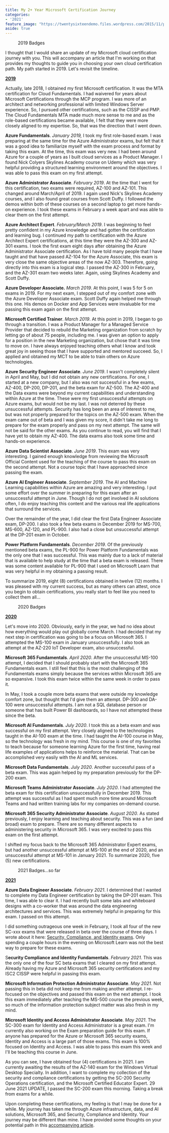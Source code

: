 ```yaml
---
title: My 2+ Year Microsoft Certification Journey
categories:
- '2021'
feature_image: "https://twentysixteendemo.files.wordpress.com/2015/11/post.png"
aside: true
---
```


<!-- wp:image {"align":"center","id":1291,"sizeSlug":"large","linkDestination":"none"} -->
<div class="wp-block-image"><figure class="aligncenter size-large"><img src="https://captainhyperscaler.files.wordpress.com/2021/05/2019badges-2.png?w=897" alt="" class="wp-image-1291"/><figcaption>2019 Badges</figcaption></figure></div>
<!-- /wp:image -->

<!-- wp:paragraph -->
<p>I thought that I would share an update of my Microsoft cloud certification journey with you. This will accompany an article that I'm working on that provides my thoughts to guide you in choosing your own cloud certification path. My path started in 2019. Let's revisit the timeline. </p>
<!-- /wp:paragraph -->

<!-- wp:paragraph -->
<p><strong><span style="text-decoration:underline;">2019</span></strong></p>
<!-- /wp:paragraph -->

<!-- wp:paragraph -->
<p>Actually, late 2018, I obtained my first Microsoft certification. It was the MTA certification for Cloud Fundamentals.  I had waivered for years about Microsoft Certifications through the MCP program.  I was more of an architect and networking professional with limited Windows Server experience.  So, I pursued other certifications, such as the CISSP and PMP.  The Cloud Fundamentals MTA made much more sense to me and as the role-based certifications became available, I felt that they were more closely aligned to my expertise.  So, that was the direction that I went down.</p>
<!-- /wp:paragraph -->

<!-- wp:paragraph -->
<p><strong>Azure Fundamentals</strong>.  <em>January 2019,</em> I took my first role-based exam.  I was preparing at the same time for the Azure Administrator exams, but felt that it was a good idea to familiarize myself with the exam process and format by taking this exam.  At the time, this exam was very new.  I had been around Azure for a couple of years as I built cloud services as a Product Manager.  I found Nick Colyers Skylines Academy course on Udemy which was very helpful providing a structured learning environment around the objectives.  I was able to pass this exam on my first attempt.</p>
<!-- /wp:paragraph -->

<!-- wp:paragraph -->
<p><strong>Azure Administrator Associate</strong>.  <em>February 2019</em>. At the time that I went for this certification, two exams were required, AZ-100 and AZ-101.  This changed around March/April of 2019.  I again used Nick's Skylines Academy courses, and I also found great courses from Scott Duffy.  I followed the demos within both of these courses on a second laptop to get more hands-on experience.  I took these exams in February a week apart and was able to clear them on the first attempt.</p>
<!-- /wp:paragraph -->

<!-- wp:paragraph -->
<p><strong>Azure Architect Expert</strong>. <em>February/March 2019</em>. I was beginning to feel pretty confident in my Azure knowledge and had gotten the certification and learning bug.  I continued my path to certification with the Azure Architect Expert certifications, at this time they were the AZ-300 and AZ-301 exams.  I took the first exam eight days after obtaining the Azure Administrator Associate certification.  As I have told many people that I have taught and that have passed AZ-104 for the Azure Associate, this exam is very close the same objective areas of the now AZ-303.  Therefore, going directly into this exam is a logical step. I passed the AZ-300 in February, and the AZ-301 exam two weeks later.  Again, using Skylines Academy and Scott Duffy.</p>
<!-- /wp:paragraph -->

<!-- wp:paragraph -->
<p><strong>Azure Developer Associate.</strong> <em>March 2019</em>.  At this point, I was 5 for 5 on exams in 2019.  For my next exam, I stepped out of my comfort zone with the Azure Developer Associate exam.   Scott Duffy again helped me through this one.  His demos on Docker and App Services were invaluable for me passing this exam again on the first attempt.</p>
<!-- /wp:paragraph -->

<!-- wp:paragraph -->
<p><strong>Microsoft Certified Trainer</strong>. <em>March 2019</em>.  At this point in 2019, I began to go through a transition.  I was a Product Manager for a Managed Service Provider that decided to rebuild the Marketing organization from scratch by letting go of about 75 people, including me.  I was given an option to apply for a position in the new Marketing organization, but chose that it was time to move on.  I have always enjoyed teaching others what I know and took great joy in seeing those that I have supported and mentored succeed.  So, I applied and obtained my MCT to be able to train others on Azure technologies.</p>
<!-- /wp:paragraph -->

<!-- wp:paragraph -->
<p><strong>Azure Security Engineer</strong> <strong>Associate</strong>. <em>June 2019</em>. I wasn't completely silent in April and May, but I did not obtain any new certifications.  For one, I started at a new company, but I also was not successful in a few exams, AZ-400, DP-200, DP-201, and the beta exam for AZ-500.  The AZ-400 and the Data exams were beyond my current capabilities and understanding within Azure at the time.  These were my first unsuccessful attempts on Azure exams, but would not be my last.  I was not deterred by these unsuccessful attempts.  Security has long been an area of interest to me, but was not properly prepared for the topics on the AZ-500 exam.  When the exam came out of beta and I was given my score, it didn't take me long to prepare for the exam properly and pass on my next attempt.  The same will not be said for the other exams.  As you continue to read, you will find that I have yet to obtain my AZ-400.  The data exams also took some time and hands-on experience.</p>
<!-- /wp:paragraph -->

<!-- wp:paragraph -->
<p><strong>Azure Data Scientist</strong> <strong>Associate</strong>. <em>June 2019</em>. This exam was very interesting.  I gained enough knowledge from reviewing the Microsoft Official Content used for the teaching of the course to pass this exam on the second attempt.  Not a course topic that I have approached since passing the exam.</p>
<!-- /wp:paragraph -->

<!-- wp:paragraph -->
<p><strong>Azure AI Engineer Associate</strong>. <em>September 2019</em>.  The AI and Machine Learning capabilities within Azure are amazing and very interesting.  I put some effort over the summer in preparing for this exam after an unsuccessful attempt in June.  Though I do not get involved in AI solutions often, I do enjoy teaching this content and the various real life applications that surround the services.</p>
<!-- /wp:paragraph -->

<!-- wp:paragraph -->
<p>Over the remainder of the year, I did clear the first Data Engineer Associate exam, DP-200.  I also took a few beta exams in December 2019 for MS-700, MS-600, AZ-120, and PL-900. I also had a close but unsuccessful attempt at the DP-201 exam in October.</p>
<!-- /wp:paragraph -->

<!-- wp:paragraph -->
<p><strong>Power Platform Fundamentals</strong>. <em>December 2019</em>.  Of the previously mentioned beta exams, the PL-900 for Power Platform Fundamentals was the only one that I was successful.  This was mainly due to a lack of material that is available to help study at the time that a beta exam is released.  There was some content available for PL-900 that I used on Microsoft Learn that was very helpful in my obtaining a passing result.</p>
<!-- /wp:paragraph -->

<!-- wp:paragraph -->
<p>To summarize 2019, eight (8) certifications obtained in twelve (12) months.  I was pleased with my current success, but as many others can attest, once you begin to obtain certifications, you really start to feel like you need to collect them all...</p>
<!-- /wp:paragraph -->

<!-- wp:image {"align":"center","id":1280,"sizeSlug":"large","linkDestination":"none"} -->
<div class="wp-block-image"><figure class="aligncenter size-large"><img src="https://captainhyperscaler.files.wordpress.com/2021/05/2020badges.png?w=602" alt="" class="wp-image-1280"/><figcaption>2020 Badges</figcaption></figure></div>
<!-- /wp:image -->

<!-- wp:paragraph -->
<p><strong><span style="text-decoration:underline;">2020</span></strong></p>
<!-- /wp:paragraph -->

<!-- wp:paragraph -->
<p>Let's move into 2020.  Obviously, early in the year, we had no idea about how everything would play out globally come March.  I had decided that my next step in certification was going to be a focus on Microsoft 365.  I attempted the MS-100 exam in January unsuccessfully.  I also took an attempt at the AZ-220 IoT Developer exam, also unsuccessful.</p>
<!-- /wp:paragraph -->

<!-- wp:paragraph -->
<p><strong>Microsoft 365 Fundamentals</strong>. <em>April 2020</em>. After the unsuccessful MS-100 attempt, I decided that I should probably start with the Microsoft 365 Fundamentals exam.  I still feel that this is the most challenging of the Fundamentals exams simply because the services within Microsoft 365 are  so expansive.  I took this exam twice within the same week in order to pass it.</p>
<!-- /wp:paragraph -->

<!-- wp:paragraph -->
<p>In May, I took a couple more beta exams that were outside my knowledge comfort zone, but thought that I'd give them an attempt. DP-300 and DA-100 were unsuccessful attempts. I am not a SQL database person or someone that has built Power BI dashboards, so I have not attempted these since the beta.</p>
<!-- /wp:paragraph -->

<!-- wp:paragraph -->
<p><strong>Microsoft AI Fundamentals</strong>. <em>July 2020</em>.  I took this as a beta exam and was successful on my first attempt.  Very closely aligned to the technologies taught in the AI-100 exam at the time.  I had taught the AI-100 course in May, so the technology was fresh in my mind.  This course is one of my favorites to teach because for someone learning Azure for the first time, having real life examples of applications helps to reinforce the material.  That can be accomplished very easily with the AI and ML services.</p>
<!-- /wp:paragraph -->

<!-- wp:paragraph -->
<p><strong>Microsoft Data Fundamentals</strong>. <em>July 2020</em>. Another successful pass of a beta exam.  This was again helped by my preparation previously for the DP-200 exam.</p>
<!-- /wp:paragraph -->

<!-- wp:paragraph -->
<p><strong>Microsoft Teams Administrator Associate</strong>. <em>July 2020</em>.  I had attempted the beta exam for this certification unsuccessfully in December 2019.  This attempt was successful as I had spent much more time around Microsoft Teams and had written training labs for my companies on-demand course.</p>
<!-- /wp:paragraph -->

<!-- wp:paragraph -->
<p><strong>Microsoft 365 Security Administrator Associate</strong>. <em>August 2020</em>.  As stated previously, I enjoy learning and teaching about security.  This was a fun (and broad) exam to prepare.  There are so many different aspects to administering security in Microsoft 365.  I was very excited to pass this exam on the first attempt.</p>
<!-- /wp:paragraph -->

<!-- wp:paragraph -->
<p>I shifted my focus back to the Microsoft 365 Administrator Expert exams, but had another unsuccessful attempt at MS-100 at the end of 2020, and an unsuccessful attempt at MS-101 in January 2021. To summarize 2020, five (5) new certifications.</p>
<!-- /wp:paragraph -->

<!-- wp:image {"align":"center","id":1282,"sizeSlug":"large","linkDestination":"none"} -->
<div class="wp-block-image"><figure class="aligncenter size-large"><img src="https://captainhyperscaler.files.wordpress.com/2021/05/2021badges.png?w=803" alt="" class="wp-image-1282"/><figcaption>2021 Badges...so far</figcaption></figure></div>
<!-- /wp:image -->

<!-- wp:paragraph -->
<p><strong><span style="text-decoration:underline;">2021</span></strong></p>
<!-- /wp:paragraph -->

<!-- wp:paragraph -->
<p><strong>Azure Data Engineer Associate</strong>. <em>February 2021</em>. I determined that I wanted to complete my Data Engineer certification by taking the DP-201 exam.  This time, I was able to clear it.  I had recently built some labs and whiteboard designs with a co-worker that was around the data engineering architectures and services. This was extremely helpful in preparing for this exam.  I passed on this attempt.</p>
<!-- /wp:paragraph -->

<!-- wp:paragraph -->
<p>I did something outrageous one week in February, I took all four of the new SC-xxx exams that were released in beta over the course of three days.  I wrote about it here: <a href="https://captainhyperscaler.com/2021/02/09/security-compliance-and-identity-exams/">Security, Compliance, and Identity&nbsp;exams</a>.  Only spending a couple hours in the evening on Microsoft Learn was not the best way to prepare for these exams.  </p>
<!-- /wp:paragraph -->

<!-- wp:paragraph -->
<p>S<strong>ecurity Compliance and Identity Fundamentals</strong>. <em>February 2021</em>. This was the only one of the four SC beta exams that I cleared on my first attempt.  Already having my Azure and Microsoft 365 security certifications and my ISC2 CISSP were helpful in passing this exam.</p>
<!-- /wp:paragraph -->

<!-- wp:paragraph -->
<p><strong>Microsoft Information Protection Administrator Associate</strong>. <em>May 2021</em>.  Not passing this in beta did not keep me from making another attempt.  I re-focused on the objectives and passed this exam on the next attempt.  I took this exam immediately after teaching the MS-500 course the previous week, so much of the information protection subject matter was also fresh in my mind. </p>
<!-- /wp:paragraph -->

<!-- wp:paragraph -->
<p><strong>Microsoft Identity and Access Administrator Associate</strong>. <em>May 2021</em>. The SC-300 exam for Identity and Access Administrator is a great exam.  I'm currently also working on the Exam preparation guide for this exam.  If anyone has prepared for the Azure or Microsoft 365 security exams, Identity and Access is a large part of those exams.  This exam is 100% focused on Identity and Access.  I was able to pass this exam this week and I'll be teaching this course in June.  </p>
<!-- /wp:paragraph -->

<!-- wp:paragraph -->
<p>As you can see, I have obtained four (4) certifications in 2021.  I am currently awaiting the results of the AZ-140 exam for the Windows Virtual Desktop Specialty.  In addition, I want to complete my collection of the security and compliance certifications by getting the SC-200 Security Operations certification, and the Microsoft Certified Educator Expert.  29 June 2021 UPDATE, I passed the SC-200 exam this morning. Taking a break from exams for a while. </p>
<!-- /wp:paragraph -->

<!-- wp:paragraph -->
<p>Upon completing these certifications, my feeling is that I may be done for a while.  My journey has taken me through Azure infrastructure, data, and AI solutions, Microsoft 365, and Security, Compliance and Identity.  Your journey may be different than mine.  I have provided some thoughts on your potential path in this <a href="https://captainhyperscaler.com/?p=985">accompanying article</a>.  </p>
<!-- /wp:paragraph -->